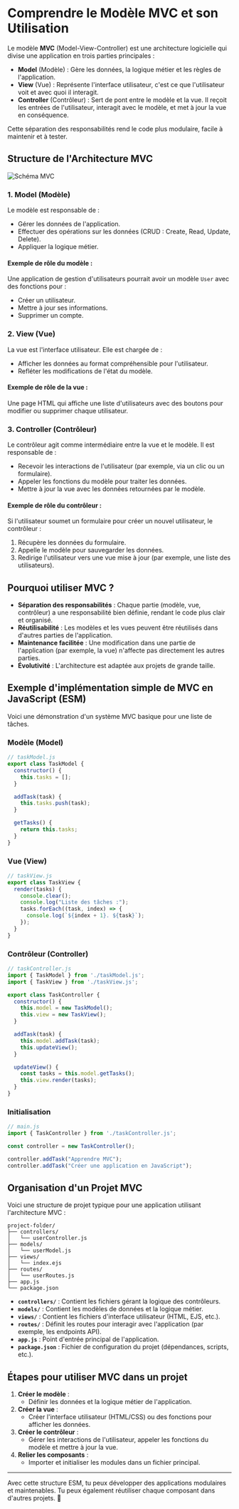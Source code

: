 # Comprendre le Modèle MVC et son Utilisation

Le modèle **MVC** (Model-View-Controller) est une architecture logicielle qui divise une application en trois parties principales :

- **Model** (Modèle) : Gère les données, la logique métier et les règles de l'application.
- **View** (Vue) : Représente l'interface utilisateur, c'est ce que l'utilisateur voit et avec quoi il interagit.
- **Controller** (Contrôleur) : Sert de pont entre le modèle et la vue. Il reçoit les entrées de l'utilisateur, interagit avec le modèle, et met à jour la vue en conséquence.

Cette séparation des responsabilités rend le code plus modulaire, facile à maintenir et à tester.

## Structure de l'Architecture MVC

![Schéma MVC](https://upload.wikimedia.org/wikipedia/commons/a/a0/MVC-Process.svg)

### 1. **Model (Modèle)**
Le modèle est responsable de :
- Gérer les données de l'application.
- Effectuer des opérations sur les données (CRUD : Create, Read, Update, Delete).
- Appliquer la logique métier.

#### Exemple de rôle du modèle :
Une application de gestion d'utilisateurs pourrait avoir un modèle `User` avec des fonctions pour :
- Créer un utilisateur.
- Mettre à jour ses informations.
- Supprimer un compte.

### 2. **View (Vue)**
La vue est l'interface utilisateur. Elle est chargée de :
- Afficher les données au format compréhensible pour l'utilisateur.
- Refléter les modifications de l'état du modèle.

#### Exemple de rôle de la vue :
Une page HTML qui affiche une liste d'utilisateurs avec des boutons pour modifier ou supprimer chaque utilisateur.

### 3. **Controller (Contrôleur)**
Le contrôleur agit comme intermédiaire entre la vue et le modèle. Il est responsable de :
- Recevoir les interactions de l'utilisateur (par exemple, via un clic ou un formulaire).
- Appeler les fonctions du modèle pour traiter les données.
- Mettre à jour la vue avec les données retournées par le modèle.

#### Exemple de rôle du contrôleur :
Si l'utilisateur soumet un formulaire pour créer un nouvel utilisateur, le contrôleur :
1. Récupère les données du formulaire.
2. Appelle le modèle pour sauvegarder les données.
3. Redirige l'utilisateur vers une vue mise à jour (par exemple, une liste des utilisateurs).

## Pourquoi utiliser MVC ?

- **Séparation des responsabilités** : Chaque partie (modèle, vue, contrôleur) a une responsabilité bien définie, rendant le code plus clair et organisé.
- **Réutilisabilité** : Les modèles et les vues peuvent être réutilisés dans d'autres parties de l'application.
- **Maintenance facilitée** : Une modification dans une partie de l'application (par exemple, la vue) n'affecte pas directement les autres parties.
- **Évolutivité** : L'architecture est adaptée aux projets de grande taille.

## Exemple d'implémentation simple de MVC en JavaScript (ESM)

Voici une démonstration d'un système MVC basique pour une liste de tâches.

### Modèle (Model)
```javascript
// taskModel.js
export class TaskModel {
  constructor() {
    this.tasks = [];
  }

  addTask(task) {
    this.tasks.push(task);
  }

  getTasks() {
    return this.tasks;
  }
}
```

### Vue (View)
```javascript
// taskView.js
export class TaskView {
  render(tasks) {
    console.clear();
    console.log("Liste des tâches :");
    tasks.forEach((task, index) => {
      console.log(`${index + 1}. ${task}`);
    });
  }
}
```

### Contrôleur (Controller)
```javascript
// taskController.js
import { TaskModel } from './taskModel.js';
import { TaskView } from './taskView.js';

export class TaskController {
  constructor() {
    this.model = new TaskModel();
    this.view = new TaskView();
  }

  addTask(task) {
    this.model.addTask(task);
    this.updateView();
  }

  updateView() {
    const tasks = this.model.getTasks();
    this.view.render(tasks);
  }
}
```

### Initialisation
```javascript
// main.js
import { TaskController } from './taskController.js';

const controller = new TaskController();

controller.addTask("Apprendre MVC");
controller.addTask("Créer une application en JavaScript");
```

## Organisation d'un Projet MVC

Voici une structure de projet typique pour une application utilisant l'architecture MVC :

```
project-folder/
├── controllers/
│   └── userController.js
├── models/
│   └── userModel.js
├── views/
│   └── index.ejs
├── routes/
│   └── userRoutes.js
├── app.js
└── package.json
```

- **`controllers/`** : Contient les fichiers gérant la logique des contrôleurs.
- **`models/`** : Contient les modèles de données et la logique métier.
- **`views/`** : Contient les fichiers d'interface utilisateur (HTML, EJS, etc.).
- **`routes/`** : Définit les routes pour interagir avec l'application (par exemple, les endpoints API).
- **`app.js`** : Point d'entrée principal de l'application.
- **`package.json`** : Fichier de configuration du projet (dépendances, scripts, etc.).

## Étapes pour utiliser MVC dans un projet

1. **Créer le modèle** :
   - Définir les données et la logique métier de l'application.
2. **Créer la vue** :
   - Créer l'interface utilisateur (HTML/CSS) ou des fonctions pour afficher les données.
3. **Créer le contrôleur** :
   - Gérer les interactions de l'utilisateur, appeler les fonctions du modèle et mettre à jour la vue.
4. **Relier les composants** :
   - Importer et initialiser les modules dans un fichier principal.

---

Avec cette structure ESM, tu peux développer des applications modulaires et maintenables. Tu peux également réutiliser chaque composant dans d'autres projets. 🚀
